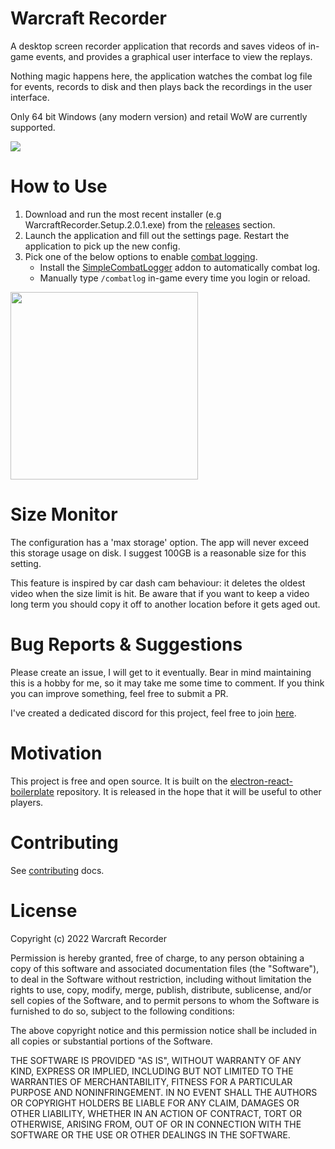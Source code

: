 # Warcraft Recorder

A desktop screen recorder application that records and saves videos of in-game events, and provides a graphical user interface to view the replays. 

Nothing magic happens here, the application watches the combat log file for events, records to disk and then plays back the recordings in the user interface.

Only 64 bit Windows (any modern version) and retail WoW are currently supported. 

![](https://i.imgur.com/PwuGFQ8.png)

#  How to Use
1. Download and run the most recent installer (e.g WarcraftRecorder.Setup.2.0.1.exe) from the [releases](https://github.com/aza547/wow-recorder/releases) section.
1. Launch the application and fill out the settings page. Restart the application to pick up the new config.
1. Pick one of the below options to enable [combat logging](https://wowwiki-archive.fandom.com/wiki/Combat_Log). 
    - Install the [SimpleCombatLogger](https://www.curseforge.com/wow/addons/simplecombatlogger) addon to automatically combat log.
    - Manually type `/combatlog` in-game every time you login or reload.

<img src="https://i.imgur.com/qmBDnle.png" width="300">

#  Size Monitor

The configuration has a 'max storage' option. The app will never exceed this storage usage on disk. I suggest 100GB is a reasonable size for this setting. 

This feature is inspired by car dash cam behaviour: it deletes the oldest video when the size limit is hit. Be aware that if you want to keep a video long term you should copy it off to another location before it gets aged out. 

# Bug Reports & Suggestions

Please create an issue, I will get to it eventually. Bear in mind maintaining this is a hobby for me, so it may take me some time to comment. If you think you can improve something, feel free to submit a PR.

I've created a dedicated discord for this project, feel free to join [here](https://discord.gg/NPha7KdjVk).

# Motivation

This project is free and open source. It is built on the [electron-react-boilerplate](https://github.com/electron-react-boilerplate/electron-react-boilerplate) repository. It is released in the hope that it will be useful to other players.

# Contributing

See [contributing](https://github.com/aza547/wow-recorder/blob/main/CONTRIBUTING.md) docs.

# License

Copyright (c) 2022 Warcraft Recorder

Permission is hereby granted, free of charge, to any person obtaining a copy of this software and associated documentation files (the "Software"), to deal in the Software without restriction, including without limitation the rights to use, copy, modify, merge, publish, distribute, sublicense, and/or sell copies of the Software, and to permit persons to whom the Software is furnished to do so, subject to the following conditions: 

The above copyright notice and this permission notice shall be included in all copies or substantial portions of the Software.

THE SOFTWARE IS PROVIDED "AS IS", WITHOUT WARRANTY OF ANY KIND, EXPRESS OR IMPLIED, INCLUDING BUT NOT LIMITED TO THE WARRANTIES OF MERCHANTABILITY, FITNESS FOR A PARTICULAR PURPOSE AND NONINFRINGEMENT. IN NO EVENT SHALL THE AUTHORS OR COPYRIGHT HOLDERS BE LIABLE FOR ANY CLAIM, DAMAGES OR OTHER LIABILITY, WHETHER IN AN ACTION OF CONTRACT, TORT OR OTHERWISE, ARISING FROM, OUT OF OR IN CONNECTION WITH THE SOFTWARE OR THE USE OR OTHER DEALINGS IN THE SOFTWARE.